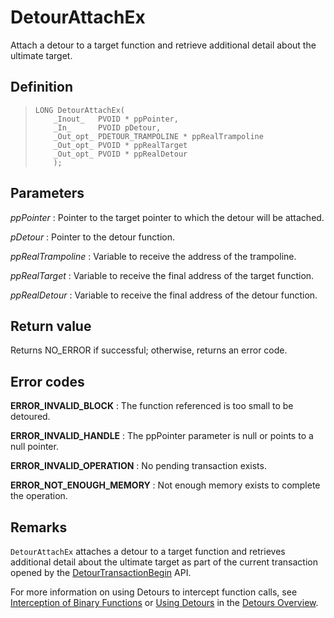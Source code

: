 DetourAttachEx
==============

Attach a detour to a target function and retrieve additional detail
about the ultimate target.

Definition
----------

>     LONG DetourAttachEx(
>         _Inout_   PVOID * ppPointer,
>         _In_      PVOID pDetour,
>         _Out_opt_ PDETOUR_TRAMPOLINE * ppRealTrampoline
>         _Out_opt_ PVOID * ppRealTarget
>         _Out_opt_ PVOID * ppRealDetour
>         );

Parameters
----------

*ppPointer*
:   Pointer to the target pointer to which the detour will be attached.

*pDetour*
:   Pointer to the detour function.

*ppRealTrampoline*
:   Variable to receive the address of the trampoline.

*ppRealTarget*
:   Variable to receive the final address of the target function.

*ppRealDetour*
:   Variable to receive the final address of the detour function.

Return value
------------

Returns NO\_ERROR if successful; otherwise, returns an error code.

Error codes
-----------

**ERROR\_INVALID\_BLOCK**
:   The function referenced is too small to be detoured.

**ERROR\_INVALID\_HANDLE**
:   The ppPointer parameter is null or points to a null pointer.

**ERROR\_INVALID\_OPERATION**
:   No pending transaction exists.

**ERROR\_NOT\_ENOUGH\_MEMORY**
:   Not enough memory exists to complete the operation.

Remarks
-------

`DetourAttachEx` attaches a detour to a target function and retrieves
additional detail about the ultimate target as part of the current
transaction opened by the
[DetourTransactionBegin](DetourTransactionBegin.md) API.

For more information on using Detours to intercept function calls, see
[Interception of Binary Functions](OverviewInterception.md) or [Using
Detours](OverviewUsing.md) in the [Detours Overview](Home.md).
